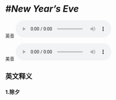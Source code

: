 # ***\#New Year’s Eve*** 
英音
<audio src="./media/New Year’s Eve1_AAC.aac" controls="controls"></audio>

美音
<audio src="./media/New Year’s Eve2_AAC.aac" controls="controls"></audio>



  

英文释义
---
### 1.**除夕**  



